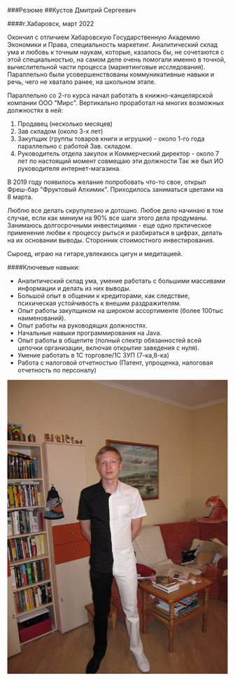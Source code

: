 ###Резюме
##Кустов Дмитрий Сергеевич

####г.Хабаровск, март 2022

Окончил с отличием Хабаровскую Государственную Академию Экономики и Права, специальность маркетинг.
Аналитический склад ума и любовь к точным наукам, которые, казалось бы, не сочетаются с этой специальностью,
на самом деле очень помогали именно в точной, вычислительной части процесса (маркетинговые исследования).
Параллельно были усовершенствованы коммуникативные навыки и речь, чего не хватало ранее, на школьном этапе.

Параллельно со 2-го курса начал работать в книжно-канцелярской компании ООО "Мирс".
Вертикально проработал на многих возможных должностях в ней:
1) Продавец (несколько месяцев)
2) Зав складом (около 3-х лет)
3) Закупщик (группы товаров книги и игрушки) - около 1-го года параллельно с работой Зав. складом.
3) Руководитель отдела закупок и Коммерческий директор - около 7 лет по настоящий момент совмещаю эти должности
Так же был ИО руководителя интернет-магазина.

В 2019 году появилось желание попробовать что-то свое, открыл Фреш-бар "Фруктовый Алхимик".
Приходилось заниматься цветами на 8 марта.

Люблю все делать скрупулезно и дотошно. Любое дело начинаю в том случае, если как миниум на 90% все шаги этого дела продуманы.
Занимаюсь долгосрочными инвестициями - еще одно прктическое применение любви к процессу рыться и разбираться в цифрах,
делать на их основании выводы. Сторонник стоимостного инвестирования.

Сыроед, играю на гитаре,увлекаюсь цигун и медитацией.

####Ключевые навыки:
- Аналитический склад ума, умение работать с большими массивами информации и делать из них выводы.
- Большой опыт в общении к кредиторами, как следствие, психическая устойчивость к внешим раздражителям.
- Опыт работы закупщиком на широком ассортименте (более 100тыс наименований).
- Опыт работы на руководящих должностях.
- Начальные навыки программирования на Java.
- Опыт работы в общепите (полный спектр обязанностей всей цепочки организации, включая открытие заведения с нуля).
- Умение работать в 1С торговле/1С ЗУП (7-ка,8-ка)
- Работа с налоговой отчетностью (Патент, упрощенка, налоговая отчетность по персоналу)

![Фото](img/Foto.jpg)